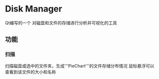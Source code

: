 # Disk Manager
Qt编写的一个  对磁盘和文件的存储进行分析并可视化的工具
## 功能
### 扫描
扫描磁盘或选中的文件夹，生成'''PieChart'''的文件存储分布情况
鼠标悬浮可以查看到该文件的大小和名称
